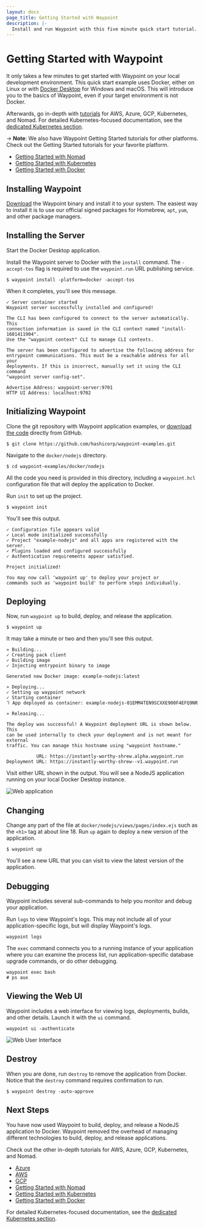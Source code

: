 ```yaml
---
layout: docs
page_title: Getting Started with Waypoint
description: |-
  Install and run Waypoint with this five minute quick start tutorial.
---
```


# Getting Started with Waypoint

It only takes a few minutes to get started with Waypoint on your local
development environment. This quick start example uses Docker, either on Linux
or with [Docker Desktop](https://www.docker.com/products/docker-desktop) for
Windows and macOS. This will introduce you to the basics of Waypoint, even
if your target environment is not Docker.

Afterwards, go in-depth with [tutorials](../tutorials/) for AWS, Azure, GCP, Kubernetes, and
Nomad. For detailed
Kubernetes-focused documentation, see the
[dedicated Kubernetes section](../docs/platforms/kubernetes/install).

-> **Note**: We also have Waypoint Getting Started tutorials for other platforms.
Check out the Getting Started tutorials for your favorite platform.

- [Getting Started with Nomad](../tutorials/get-started-nomad)
- [Getting Started with Kubernetes](../tutorials/get-started-kubernetes)
- [Getting Started with Docker](../tutorials/get-started-docker)

## Installing Waypoint

[Download](../downloads) the Waypoint binary and install it to your system. The
easiest way to install it is to use our official signed packages for Homebrew,
`apt`, `yum`, and other package managers.

## Installing the Server

Start the Docker Desktop application.

Install the Waypoint server to Docker with the `install` command. The
`-accept-tos` flag is required to use the `waypoint.run` URL publishing service.

```shell-session
$ waypoint install -platform=docker -accept-tos
```

When it completes, you'll see this message.

```plaintext
✓ Server container started
Waypoint server successfully installed and configured!

The CLI has been configured to connect to the server automatically. This
connection information is saved in the CLI context named "install-1601411904".
Use the "waypoint context" CLI to manage CLI contexts.

The server has been configured to advertise the following address for
entrypoint communications. This must be a reachable address for all your
deployments. If this is incorrect, manually set it using the CLI command
"waypoint server config-set".

Advertise Address: waypoint-server:9701
HTTP UI Address: localhost:9702
```

## Initializing Waypoint

Clone the git repository with Waypoint application examples, or [download the
code](https://github.com/hashicorp/waypoint-examples) directly from GitHub.

```shell-session
$ git clone https://github.com/hashicorp/waypoint-examples.git
```

Navigate to the `docker/nodejs` directory.

```shell-session
$ cd waypoint-examples/docker/nodejs
```

All the code you need is provided in this directory, including a `waypoint.hcl`
configuration file that will deploy the application to Docker.

Run `init` to set up the project.

```shell-session
$ waypoint init
```

You'll see this output.

```plaintext
✓ Configuration file appears valid
✓ Local mode initialized successfully
✓ Project "example-nodejs" and all apps are registered with the server.
✓ Plugins loaded and configured successfully
✓ Authentication requirements appear satisfied.

Project initialized!

You may now call 'waypoint up' to deploy your project or
commands such as 'waypoint build' to perform steps individually.
```

## Deploying

Now, run `waypoint up` to build, deploy, and release the application.

```shell-session
$ waypoint up
```

It may take a minute or two and then you'll see this output.

```plaintext
» Building...
✓ Creating pack client
✓ Building image
✓ Injecting entrypoint binary to image

Generated new Docker image: example-nodejs:latest

» Deploying...
✓ Setting up waypoint network
✓ Starting container
⠹ App deployed as container: example-nodejs-01EMM4TEN9SCXXE900F4EFQ9NR

» Releasing...

The deploy was successful! A Waypoint deployment URL is shown below. This
can be used internally to check your deployment and is not meant for external
traffic. You can manage this hostname using "waypoint hostname."

           URL: https://instantly-worthy-shrew.alpha.waypoint.run
Deployment URL: https://instantly-worthy-shrew--v1.waypoint.run
```

Visit either URL shown in the output. You will see a
NodeJS application running on your local Docker Desktop instance.

![Web application](/img/getting-started/web-app.png)

## Changing

Change any part of the file at `docker/nodejs/views/pages/index.ejs` such as
the `<h1>` tag at about line 18. Run `up` again to deploy a new version of the
application.

```shell-session
$ waypoint up
```

You'll see a new URL that you can visit to view the latest version of the
application.

## Debugging

Waypoint includes several sub-commands to help you monitor and debug your application.

Run `logs` to view Waypoint's logs. This may not include all of your
application-specific logs, but will display Waypoint's logs.

```shell-session
waypoint logs
```

The `exec` command connects you to a running instance of your application where
you can examine the process list, run application-specific database upgrade
commands, or do other debugging.

```shell-session
waypoint exec bash
# ps aux
```

## Viewing the Web UI

Waypoint includes a web interface for viewing logs, deployments, builds, and
other details. Launch it with the `ui` command.

```shell-session
waypoint ui -authenticate
```

![Web User Interface](/img/getting-started/admin-ui.png)

## Destroy

When you are done, run `destroy` to remove the application from Docker.
Notice that the `destroy` command requires confirmation to run.

```shell-session
$ waypoint destroy -auto-approve
```

## Next Steps

You have now used Waypoint to build, deploy, and release a NodeJS application to Docker.
Waypoint removed the overhead of managing different technologies to build, deploy, and release applications.

Check out the other in-depth tutorials for AWS, Azure, GCP, Kubernetes, and
Nomad.

- [Azure](../tutorials/deploy-azure)
- [AWS](../tutorials/deploy-aws)
- [GCP](../tutorials/deploy-google-cloud)
- [Getting Started with Nomad](../tutorials/get-started-nomad)
- [Getting Started with Kubernetes](../tutorials/get-started-kubernetes)
- [Getting Started with Docker](../tutorials/get-started-docker)

For detailed Kubernetes-focused documentation, see the
[dedicated Kubernetes section](../docs/platforms/kubernetes/install).
